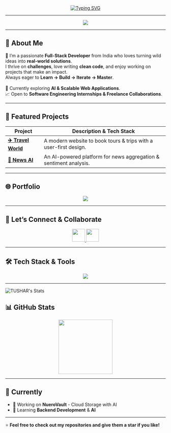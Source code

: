 <!-- Cosmic Developer Vibes ✨🚀 -->

<div align="center">
  <a href="https://git.io/typing-svg">
    <img src="https://readme-typing-svg.demolab.com?font=Fira+Code&weight=700&size=25&pause=1000&color=00BFFF&center=true&vCenter=true&width=700&lines=Hey+%F0%9F%91%8B%2C+I'm+Tushar;Full-Stack+Craftsman+%7C+Code+Alchemist;Building+Ideas+into+Reality+One+Line+at+a+Time" alt="Typing SVG" />
  </a>
</div>

---

<div align="center">
  <img src="https://skillicons.dev/icons?i=js,ts,react,nextjs,nodejs,flask,python,java,cpp,mysql,c,html,css&perline=8" />
</div>

---

## 🌟 About Me

🚀 I’m a passionate **Full-Stack Developer** from India who loves turning wild ideas into **real-world solutions**.<br>
I thrive on **challenges**, love writing **clean code**, and enjoy working on projects that make an impact.<br>
Always eager to **Learn → Build → Iterate → Master**.<br><br>
🔭 Currently exploring **AI & Scalable Web Applications**.<br>
📈 Open to **Software Engineering Internships & Freelance Collaborations**.<br>

---

## 🚀 Featured Projects

| Project | Description & Tech Stack |
|---------|--------------------------|
| **[✈️ Travel World](https://github.com/TusharCEDS/Book-and-Travel)** | A modern website to book tours & trips with a user-first design.<br/> |
| **[📰 News AI](https://github.com/TusharCEDS/News-Aggregator-and-Sentiment-Analysis)** | An AI-powered platform for news aggregation & sentiment analysis.<br> |

---
## 🌐 Portfolio  
<p align="center">
  <a href="https://personal-solo-portfolio.netlify.app/">
    <img src="https://img.shields.io/badge/Visit%20Portfolio-%2300C4CC?style=for-the-badge&logo=vercel&logoColor=white" />
  </a>
</p>

---

## 🤝 Let’s Connect & Collaborate

<p align="center">
  <a href="https://www.linkedin.com/in/tushar-11b51a312/" target="_blank">
    <img src="https://skillicons.dev/icons?i=linkedin" height="40" />
  </a>
  <a href="https://www.instagram.com/tushar.rohilla.101/" target="_blank">
    <img src="https://skillicons.dev/icons?i=instagram" height="40" />
  </a>
</p>

---

## 🛠️ Tech Stack & Tools

<div align="center">
  <img src="https://skillicons.dev/icons?i=html,css,js,ts,react,nextjs,nodejs,flask,python,java,cpp,mysql,postman,git" />
</div>

---

![TUSHAR's Stats]()
## 📊 GitHub Stats  
<div align="center">
  <img src="https://github-readme-stats.vercel.app/api?username=TusharCEDS&theme=vue-dark&show_icons=true&hide_border=true&count_private=true" height="170"/>
</div>

---

## 📌 Currently  
- 🔭 Working on **NueroVault** - Cloud Storage with AI  
- 🌱 Learning **Backend Development** & **AI**  

---
⭐ **Feel free to check out my repositories and give them a star if you like!**
